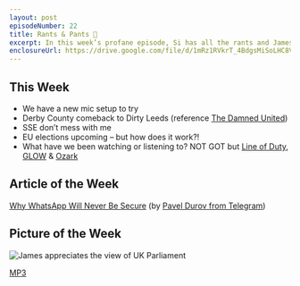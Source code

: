```yaml
---
layout: post
episodeNumber: 22
title: Rants & Pants 👖
excerpt: In this week’s profane episode, Si has all the rants and James makes a political metaphor.
enclosureUrl: https://drive.google.com/file/d/1mRz1RVkrT_4BdgsMiSoLHC8VFrSKC_pz/view?usp=drivesdk
---
```


## This Week

- We have a new mic setup to try
- Derby County comeback to Dirty Leeds (reference [The Damned United](https://www.imdb.com/title/tt1226271/))
- SSE don’t mess with me
- EU elections upcoming – but how does it work?!
- What have we been watching or listening to? NOT GOT but [Line of Duty](https://www.netflix.com/gb/title/70263817?source=35), [GLOW](https://www.netflix.com/gb/title/80114988?source=35) & [Ozark](https://www.netflix.com/gb/title/80117552?source=35)

## Article of the Week

[Why WhatsApp Will Never Be Secure](https://telegra.ph/Why-WhatsApp-Will-Never-Be-Secure-05-15) (by [Pavel Durov from Telegram](https://t.me/durov))

## Picture of the Week
![James appreciates the view of UK Parliament](https://i2.wp.com/verbaldiary.show/wp-content/uploads/2019/05/Verbal-Diary-22-POTW-James-Parliament.jpg?w=1500&ssl=1)

[MP3](https://drive.google.com/file/d/1mRz1RVkrT_4BdgsMiSoLHC8VFrSKC_pz/view?usp=drivesdk)
